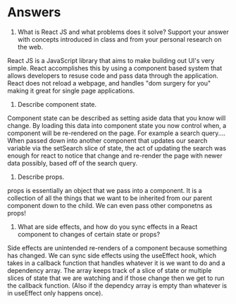 # Answers

1. What is React JS and what problems does it solve? Support your answer with concepts introduced in class and from your personal research on the web.

React JS is a JavaScript library that aims to make building out UI's very simple. React accomplishes this by using a component based system that allows
developers to resuse code and pass data through the application. React does not reload a webpage, and handles "dom surgery for you" making it great for single page applications.

1. Describe component state.

Component state can be described as setting aside data that you know will change. By loading this data into component state you now control when, a component will be re-rendered on the page. For example a search query.... When passed down into another component that updates our search variable via the setSearch slice of state, the act of updating the search was enough for react to notice that change and re-render the page with newer data possibly, based off of the search query. 

1. Describe props.

props is essentially an object that we pass into a component. It is a collection of all the things that we want to be inherited from our parent
component down to the child. We can even pass other componetns as props!

1. What are side effects, and how do you sync effects in a React component to changes of certain state or props?

Side effects are unintended re-renders of a component because something has changed. We can sync side effects using the useEffect hook, which takes
in a callback function that handles whatever it is we want to do and a dependency array. The array keeps track of a slice of state or multiple slices of
state that we are watching and if those change then we get to run the callback function. (Also if the dependcy array is empty than whatever is in useEffect only happens once).
